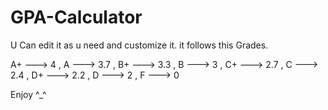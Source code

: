 # GPA-Calculator
U Can edit it as u need and customize it.
it follows this Grades.

A+  ---> 4 ,
A   ---> 3.7 ,
B+  ---> 3.3 ,
B   ---> 3 ,
C+  ---> 2.7 ,
C   ---> 2.4 ,
D+  ---> 2.2 ,
D   ---> 2 ,
F   ---> 0


Enjoy ^_^
